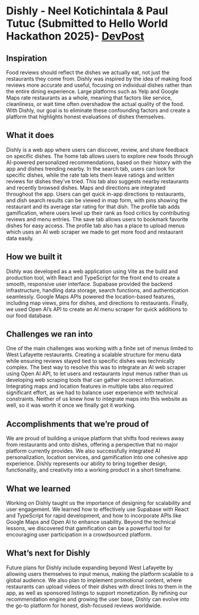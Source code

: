 # Dishly - Neel Kotichintala & Paul Tutuc (Submitted to Hello World Hackathon 2025)- [DevPost](https://devpost.com/software/dishly-e9b31y)

## Inspiration
Food reviews should reflect the dishes we actually eat, not just the restaurants they come from. Dishly was inspired by the idea of making food reviews more accurate and useful, focusing on individual dishes rather than the entire dining experience. Large platforms such as Yelp and Google Maps rate restaurants as a whole, meaning that factors like service, cleanliness, or wait time often overshadow the actual quality of the food. With Dishly, our goal is to eliminate these confounding factors and create a platform that highlights honest evaluations of dishes themselves.

## What it does
Dishly is a web app where users can discover, review, and share feedback on specific dishes. The home tab allows users to explore new foods through AI-powered personalized recommendations, based on their history with the app and dishes trending nearby. In the search tab, users can look for specific dishes, while the rate tab lets them leave ratings and written reviews for dishes they’ve tried. This tab also suggests nearby restaurants and recently browsed dishes.
Maps and directions are integrated throughout the app. Users can get quick in-app directions to restaurants, and dish search results can be viewed in map form, with pins showing the restaurant and its average star rating for that dish. The profile tab adds gamification, where users level up their rank as food critics by contributing reviews and menu entries. The save tab allows users to bookmark favorite dishes for easy access. The profile tab also has a place to upload menus which uses an AI web scraper we made to get more food and restaurant data easily.

## How we built it
Dishly was developed as a web application using Vite as the build and production tool, with React and TypeScript for the front end to create a smooth, responsive user interface. Supabase provided the backend infrastructure, handling data storage, search functions, and authentication seamlessly. Google Maps APIs powered the location-based features, including map views, pins for dishes, and directions to restaurants. Finally, we used Open AI’s API to create an AI menu scraper for quick additions to our food database.

## Challenges we ran into
One of the main challenges was working with a finite set of menus limited to West Lafayette restaurants. Creating a scalable structure for menu data while ensuring reviews stayed tied to specific dishes was technically complex. The best way to resolve this was to integrate an AI web scraper using Open AI API, to let users and restaurants input menus rather than us developing web scraping tools that can gather incorrect information. Integrating maps and location features in multiple tabs also required significant effort, as we had to balance user experience with technical constraints. Neither of us knew how to integrate maps into this website as well, so it was worth it once we finally got it working.

## Accomplishments that we’re proud of
We are proud of building a unique platform that shifts food reviews away from restaurants and onto dishes, offering a perspective that no major platform currently provides. We also successfully integrated AI personalization, location services, and gamification into one cohesive app experience. Dishly represents our ability to bring together design, functionality, and creativity into a working product in a short timeframe.

## What we learned
Working on Dishly taught us the importance of designing for scalability and user engagement. We learned how to effectively use Supabase with React and TypeScript for rapid development, and how to incorporate APIs like Google Maps and Open AI to enhance usability. Beyond the technical lessons, we discovered that gamification can be a powerful tool for encouraging user participation in a crowdsourced platform.

## What’s next for Dishly
Future plans for Dishly include expanding beyond West Lafayette by allowing users themselves to input menus, making the platform scalable to a global audience. We also plan to implement promotional content, where restaurants can upload videos of their dishes with direct links to them in the app, as well as sponsored listings to support monetization. By refining our recommendation engine and growing the user base, Dishly can evolve into the go-to platform for honest, dish-focused reviews worldwide.
